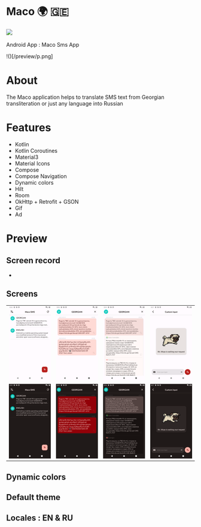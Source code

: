 # Maco 🌍 🇬🇪

<img src="https://raw.githubusercontent.com/andybeardness/Maco-SMS-App/main/app/src/main/1024.png" width="250">

Android App : Maco Sms App

!()[/preview/p.png]

# About

The Maco application helps to translate SMS text from Georgian transliteration or just any language into Russian

# Features

- Kotlin
- Kotlin Coroutines
- Material3
- Material Icons
- Compose
- Compose Navigation
- Dynamic colors
- Hilt
- Room
- OkHttp + Retrofit + GSON
- Gif
- Ad

# Preview

## Screen record

-

## Screens

|   |   |   |   |
| - | - | - | - |
| ![](/preview/hl.png) | ![](/preview/gl.png) | ![](/preview/gtl1.png) | ![](/preview/ml.png) |
| ![](/preview/hd.png) | ![](/preview/gd.png) | ![](/preview/gtd1.png) | ![](/preview/md.png) |

## Dynamic colors

## Default theme

## Locales : EN & RU
